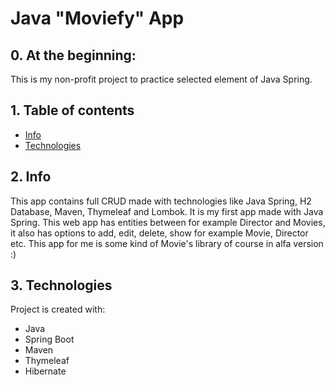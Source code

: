 # Java "Moviefy" App
## 0. At the beginning:
This is my non-profit project to practice selected element of Java Spring.

## 1. Table of contents
* [Info](#2-info)
* [Technologies](#3-technologies)

## 2. Info

This app contains full CRUD made with technologies like Java Spring, H2 Database, Maven, Thymeleaf and Lombok.
It is my first app made with Java Spring. This web app has entities between for example Director and Movies, it also has options to add, edit, delete, show for example Movie, Director etc. This app for me is some kind of Movie's library of course in alfa version :)

## 3. Technologies
Project is created with:
* Java
* Spring Boot
* Maven
* Thymeleaf
* Hibernate

